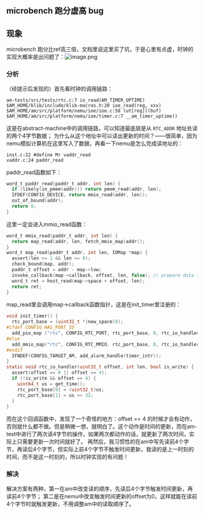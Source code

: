 ## microbench 跑分虚高 bug
## 现象
microbench 跑分比ref高三倍，文档里说这里买了坑，于是心里有点虚，时钟的实现大概率是出问题了：![image.png](https://p3-juejin.byteimg.com/tos-cn-i-k3u1fbpfcp/a6551c3b1f5c4787b0afae941978593d~tplv-k3u1fbpfcp-watermark.image?)

### 分析
（经提示后发现的）首先看时钟的调用链路：
```
am-tests/src/tests/rtc.c:7 io_read(AM_TIMER_UPTIME)
$AM_HOME/klib/include/klib-macros.h:20 ioe_read(reg, xxx)
$AM_HOME/am/src/platform/nemu/ioe/ioe.c:58 lut[reg])(buf)
$AM_HOME/am/src/platform/nemu/ioe/timer.c:7 __am_timer_uptime()
```
这是在abstract-machine中的调用链路，可以知道最底层是从 `RTC_ADDR` 地址处读的两个4字节数据；
为什么从这个地址中可以读出更新的时间？——很简单，因为nemu模拟计算机在这里写入了数据，再看一下nemu是怎么完成读地址的：
```
inst.c:22 #define Mr vaddr_read
vaddr.c:24 paddr_read
```
paddr_read函数如下：
```C
word_t paddr_read(paddr_t addr, int len) {
  if (likely(in_pmem(addr))) return pmem_read(addr, len);
  IFDEF(CONFIG_DEVICE, return mmio_read(addr, len));
  out_of_bound(addr);
  return 0;
}
```
这里一定会进入mmio_read函数：
```C
word_t mmio_read(paddr_t addr, int len) {
  return map_read(addr, len, fetch_mmio_map(addr));
}
word_t map_read(paddr_t addr, int len, IOMap *map) {
  assert(len >= 1 && len <= 8);
  check_bound(map, addr);
  paddr_t offset = addr - map->low;
  invoke_callback(map->callback, offset, len, false); // prepare data to read
  word_t ret = host_read(map->space + offset, len);
  return ret;
}
```
map_read里会调用map->callback函数指针，这是在init_timer里注册的：
```C
void init_timer() {
  rtc_port_base = (uint32_t *)new_space(8);
#ifdef CONFIG_HAS_PORT_IO
  add_pio_map ("rtc", CONFIG_RTC_PORT, rtc_port_base, 8, rtc_io_handler);
#else
  add_mmio_map("rtc", CONFIG_RTC_MMIO, rtc_port_base, 8, rtc_io_handler);
#endif
  IFNDEF(CONFIG_TARGET_AM, add_alarm_handle(timer_intr));
}
static void rtc_io_handler(uint32_t offset, int len, bool is_write) {
  assert(offset == 0 || offset == 4);
  if (!is_write && offset == 4) {
    uint64_t us = get_time();
    rtc_port_base[0] = (uint32_t)us;
    rtc_port_base[1] = us >> 32;
  }
}
```
而在这个回调函数中，发现了一个奇怪的地方：offset == 4 的时候才会有动作，否则就什么都不做。但是稍微一想，就明白了。这个动作是时间的更新，而在am-test中进行了两次读4字节的操作，如果两次都动作的话，就更新了两次时间，实际上只需要更新一次时间就好了。
再然后，我习惯性的在am中写先读前4个字节，再读后4个字节，但实际上前4个字节不触发时间更新，我读的是上一时刻的时间，而不是这一时刻的，所以时钟实现的有问题！

### 解决
解决方案有两种，第一在am中改变读的顺序，先读后4个字节触发时间更新，再读前4个字节；
第二是在nemu中改变触发时间更新的offset为0，这样就能在读前4个字节时就触发更新，不用调整am中的读取顺序了。